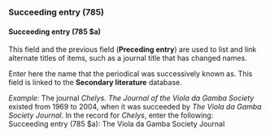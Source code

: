 ### Succeeding entry (785)

#### Succeeding entry (785 $a)
This field and the previous field (**Preceding entry**) are used to list and link alternate titles of items, such as a journal title that has changed names.

Enter here the name that the periodical was successively known as. This field is linked to the **Secondary literature** database.

_Example:_ The journal _Chelys. The Journal of the Viola da Gamba Society_ existed from 1969 to 2004, when it was succeeded by _The Viola da Gamba Society Journal_. In the record for _Chelys_, enter the following:  
Succeeding entry (785 $a): The Viola da Gamba Society Journal

